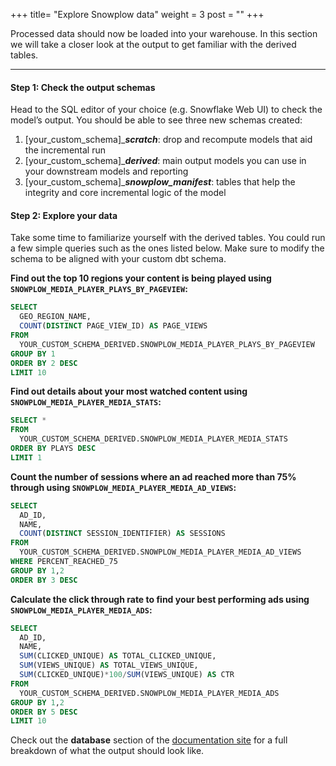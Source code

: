 +++
title= "Explore Snowplow data"
weight = 3
post = ""
+++

Processed data should now be loaded into your warehouse. In this section we will take a closer look at the output to get familiar with the derived tables.

***

#### **Step 1:** Check the output schemas

Head to the SQL editor of your choice (e.g. Snowflake Web UI) to check the model’s output. You should be able to see three new schemas created:

1. [your_custom_schema]_***scratch***: drop and recompute models that aid the incremental run
2. [your_custom_schema]_***derived***: main output models you can use in your downstream models and reporting
3. [your_custom_schema]_***snowplow_manifest***: tables that help the integrity and core incremental logic of the model

#### **Step 2:** Explore your data

Take some time to familiarize yourself with the derived tables. You could run a few simple queries such as the ones listed below. Make sure to modify the schema to be aligned with your custom dbt schema.

**Find out the top 10 regions your content is being played using `SNOWPLOW_MEDIA_PLAYER_PLAYS_BY_PAGEVIEW`:**

```sql
SELECT
  GEO_REGION_NAME,
  COUNT(DISTINCT PAGE_VIEW_ID) AS PAGE_VIEWS
FROM
  YOUR_CUSTOM_SCHEMA_DERIVED.SNOWPLOW_MEDIA_PLAYER_PLAYS_BY_PAGEVIEW
GROUP BY 1
ORDER BY 2 DESC
LIMIT 10
```

**Find out details about your most watched content using `SNOWPLOW_MEDIA_PLAYER_MEDIA_STATS`:**

```sql
SELECT *
FROM
  YOUR_CUSTOM_SCHEMA_DERIVED.SNOWPLOW_MEDIA_PLAYER_MEDIA_STATS
ORDER BY PLAYS DESC
LIMIT 1
```

**Count the number of sessions where an ad reached more than 75% through using `SNOWPLOW_MEDIA_PLAYER_MEDIA_AD_VIEWS`:**

```sql
SELECT
  AD_ID,
  NAME,
  COUNT(DISTINCT SESSION_IDENTIFIER) AS SESSIONS
FROM
  YOUR_CUSTOM_SCHEMA_DERIVED.SNOWPLOW_MEDIA_PLAYER_MEDIA_AD_VIEWS
WHERE PERCENT_REACHED_75
GROUP BY 1,2
ORDER BY 3 DESC
```

**Calculate the click through rate to find your best performing ads using `SNOWPLOW_MEDIA_PLAYER_MEDIA_ADS`:**

```sql
SELECT
  AD_ID,
  NAME,
  SUM(CLICKED_UNIQUE) AS TOTAL_CLICKED_UNIQUE,
  SUM(VIEWS_UNIQUE) AS TOTAL_VIEWS_UNIQUE,
  SUM(CLICKED_UNIQUE)*100/SUM(VIEWS_UNIQUE) AS CTR
FROM
  YOUR_CUSTOM_SCHEMA_DERIVED.SNOWPLOW_MEDIA_PLAYER_MEDIA_ADS
GROUP BY 1,2
ORDER BY 5 DESC
LIMIT 10
```

Check out the **database** section of the [documentation site](https://docs.snowplow.io/docs/modeling-your-data/modeling-your-data-with-dbt/reference/snowplow_media_player/models/) for a full breakdown of what the output should look like.
